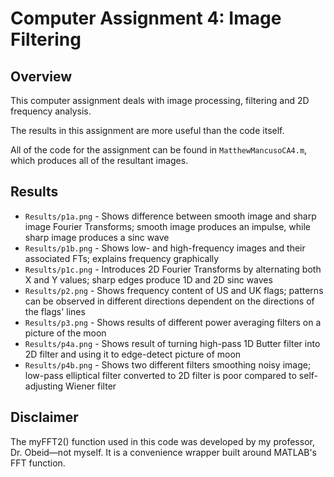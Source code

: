 # Computer Assignment 4: Image Filtering
## Overview
This computer assignment deals with image processing, filtering and 2D frequency analysis.

The results in this assignment are more useful than the code itself.

All of the code for the assignment can be found in `MatthewMancusoCA4.m`, which produces all of the resultant images.

## Results
* `Results/p1a.png` - Shows difference between smooth image and sharp image Fourier Transforms; smooth image produces an impulse, while sharp image produces a sinc wave
* `Results/p1b.png` - Shows low- and high-frequency images and their associated FTs; explains frequency graphically
* `Results/p1c.png` - Introduces 2D Fourier Transforms by alternating both X and Y values; sharp edges produce 1D and 2D sinc waves
* `Results/p2.png` - Shows frequency content of US and UK flags; patterns can be observed in different directions dependent on the directions of the flags' lines
* `Results/p3.png` - Shows results of different power averaging filters on a picture of the moon
* `Results/p4a.png` - Shows result of turning high-pass 1D Butter filter into 2D filter and using it to edge-detect picture of moon
* `Results/p4b.png` - Shows two different filters smoothing noisy image; low-pass elliptical filter converted to 2D filter is poor compared to self-adjusting Wiener filter

## Disclaimer
The myFFT2() function used in this code was developed by my professor, Dr. Obeid—not myself. It is a convenience wrapper built around MATLAB's FFT function.
